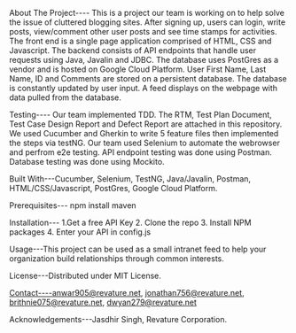 About The Project----
This is a project our team is working on to help solve the issue of cluttered blogging sites. After signing up, users can login, write posts, view/comment other user posts and see time stamps for activities.
The front end is a single page application comprised of HTML, CSS and Javascript. The backend consists of API endpoints that handle user requests using Java, Javalin and JDBC. The database uses PostGres as a vendor and is hosted on Google Cloud Platform.
User First Name, Last Name, ID and Comments are stored on a persistent database. The database is constantly updated by user input. A feed displays on the webpage with data pulled from the database.

Testing---- Our team implemented TDD. The RTM, Test Plan Document, Test Case Design Report and Defect Report are attached in this repository. We used Cucumber and Gherkin to write 5 feature files then implemented the steps via testNG. Our team used Selenium to automate the webrowser and perfrom e2e testing. API endpoint testing was done using Postman. Database testing was done using Mockito.

Built With---Cucumber,
Selenium,
TestNG,
Java/Javalin,
Postman,
HTML/CSS/Javascript,
PostGres,
Google Cloud Platform.


Prerequisites---
npm install maven

Installation---
1.Get a free API Key
2. Clone the repo
3. Install NPM packages
4. Enter your API in config.js

Usage---This project can be used as a small intranet feed to help your organization build relationships through common interests. 

License---Distributed under MIT License. 
 
Contact----anwar905@revature.net, jonathan756@revature.net, brithnie075@revature.net, dwyan279@revature.net

Acknowledgements---Jasdhir Singh, Revature Corporation.
